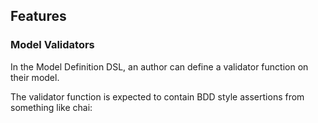 ## Features

### Model Validators

In the Model Definition DSL, an author can define a validator function on their model.

The validator function is expected to contain BDD style assertions from something like chai:

``
``
